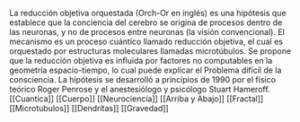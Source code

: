 La reducción objetiva orquestada (Orch-Or en inglés) es una hipótesis que establece que la conciencia del cerebro se origina de procesos dentro de las neuronas, y no de procesos entre neuronas (la visión convencional). El mecanismo es un proceso cuántico llamado reducción objetiva, el cual es orquestado por estructuras moleculares llamadas microtúbulos. Se propone que la reducción objetiva es influida por factores no computables en la geometría espacio-tiempo, lo cual puede explicar el Problema difícil de la consciencia. La hipótesis se desarrolló a principios de 1990 por el físico teórico Roger Penrose y el anestesiólogo y psicólogo Stuart Hameroff.
[[Cuantica]]
[[Cuerpo]]
[[Neurociencia]]
[[Arriba y Abajo]]
[[Fractal]]
[[Microtubulos]]
[[Dendrítas]]
[[Gravedad]]